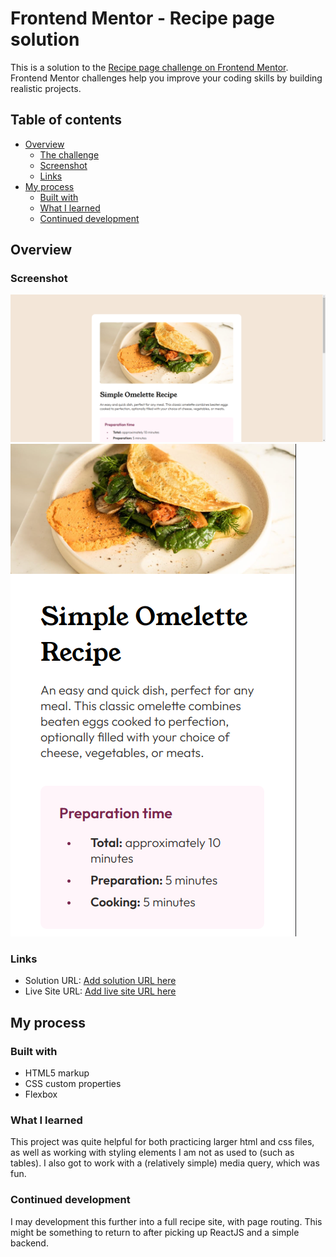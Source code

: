 # Frontend Mentor - Recipe page solution

This is a solution to the [Recipe page challenge on Frontend Mentor](https://www.frontendmentor.io/challenges/recipe-page-KiTsR8QQKm). Frontend Mentor challenges help you improve your coding skills by building realistic projects. 

## Table of contents

- [Overview](#overview)
  - [The challenge](#the-challenge)
  - [Screenshot](#screenshot)
  - [Links](#links)
- [My process](#my-process)
  - [Built with](#built-with)
  - [What I learned](#what-i-learned)
  - [Continued development](#continued-development)

## Overview

### Screenshot

![Screenshot of desktop site](assets/images/desktop.png)
![Screenshot of mobile site](assets/images/mobile.png)

### Links

- Solution URL: [Add solution URL here](https://github.com/andrew-j-brown/Recipe-Page-Main)
- Live Site URL: [Add live site URL here](https://andrew-j-brown.github.io/Recipe-Page-Main/)

## My process

### Built with

- HTML5 markup
- CSS custom properties
- Flexbox

### What I learned

This project was quite helpful for both practicing larger html and css files, as well as working with styling elements I am not as used to (such as tables). I also got to work with a (relatively simple) media query, which was fun.

### Continued development

I may development this further into a full recipe site, with page routing. This might be something to return to after picking up ReactJS and a simple backend.